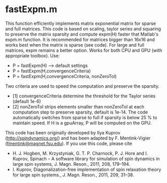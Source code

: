 # fastExpm.m 

This function efficiently implements matrix exponential matrix for sparse and full matrices. 
This code is based on scaling, taylor series and squaring to preserve the matrix sparsity and compute expm(H) faster that Matlab's expm.m function.
It is recommended for matrices bigger than 16x16 and works best when the matrix is sparse (see code). For large and full matrices, expm remains a better option.
Works for both CPU and GPU (with appropriate toolbox). 
Use: 
- P = fastExpm(H) --> default settings
- P = fastExpm(H,convergenceCriteria)
- P = fastExpm(H,convergenceCriteria, nonZeroTol)

Two criteria are used to speed the computation and preserve the sparsity.
- [1] convergenceCriteria determine the threshold for the Taylor series (default 1e-6)
- [2] nonZeroTol strips elements smaller than nonZeroTol at each computation step to preserve sparsity, default is 1e-14.
The code automatically switches from sparse to full if sparsity is below 25 % to maintain speed.
If H is a gpuArray, P will be computed on the GPU.

This code has been originally developed by Ilya Kuprov (http://spindynamics.org/) and has been adapted by F. Mentink-Vigier (fmentink@magnet.fsu.edu).
If you use this code, please cite 
- H. J. Hogben, M. Krzystyniak, G. T. P. Charnock, P. J. Hore and I. Kuprov, Spinach – A software library for simulation of spin dynamics in large spin systems, J. Magn. Reson., 2011, 208, 179–194.
- I. Kuprov, Diagonalization-free implementation of spin relaxation theory for large spin systems., J. Magn. Reson., 2011, 209, 31–38.
